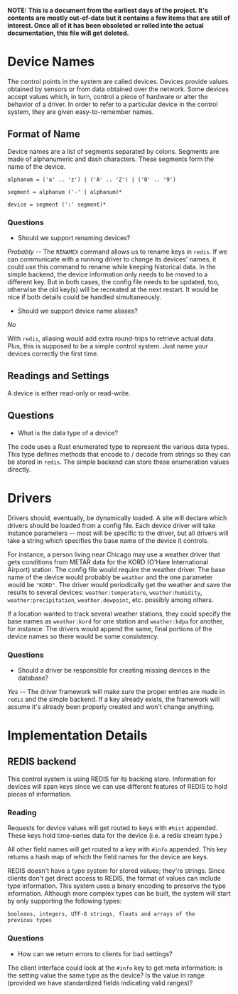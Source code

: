 **NOTE: This is a document from the earliest days of the project. It's
contents are mostly out-of-date but it contains a few items that are
still of interest. Once all of it has been obsoleted or rolled into
the actual documentation, this file will get deleted.**

# Device Names

The control points in the system are called devices. Devices provide
values obtained by sensors or from data obtained over the network.
Some devices accept values which, in turn, control a piece of hardware
or alter the behavior of a driver. In order to refer to a particular
device in the control system, they are given easy-to-remember names.

## Format of Name

Device names are a list of segments separated by colons. Segments are
made of alphanumeric and dash characters. These segments form the
name of the device.

    alphanum = ('a' .. 'z') | ('A' .. 'Z') | ('0' .. '9')

    segment = alphanum ('-' | alphanum)*

    device = segment (':' segment)*

### Questions

* Should we support renaming devices?

*Probably* -- The `RENAMEX` command allows us to rename keys in
`redis`. If we can communicate with a running driver to change its
devices' names, it could use this command to rename while keeping
historical data. In the simple backend, the device information only
needs to be moved to a different key. But in both cases, the config
file needs to be updated, too, otherwise the old key(s) will be
recreated at the next restart. It would be nice if both details could
be handled simultaneously.

* Should we support device name aliases?

*No*

With `redis`, aliasing would add extra round-trips to retrieve actual
data. Plus, this is supposed to be a simple control system. Just name
your devices correctly the first time.

## Readings and Settings

A device is either read-only or read-write.

## Questions

* What is the data type of a device?

The code uses a Rust enumerated type to represent the various data
types. This type defines methods that encode to / decode from strings
so they can be stored in `redis`. The simple backend can store these
enumeration values directly.

# Drivers

Drivers should, eventually, be dynamically loaded. A site will declare
which drivers should be loaded from a config file. Each device driver
will take instance parameters -- most will be specific to the driver,
but all drivers will take a string which specifies the base name of
the device it controls.

For instance, a person living near Chicago may use a weather driver
that gets conditions from METAR data for the KORD (O'Hare
International Airport) station. The config file would require the
weather driver. The base name of the device would probably be
`weather` and the one parameter would be `"KORD"`.  The driver would
periodically get the weather and save the results to several devices:
`weather:temperature`, `weather:humidity`, `weather:precipitation`,
`weather.dewpoint`, etc.  possibly among others.

If a location wanted to track several weather stations, they could
specify the base names as `weather:kord` for one station and
`weather:kdpa` for another, for instance. The drivers would append the
same, final portions of the device names so there would be some
consistency.

### Questions

* Should a driver be responsible for creating missing devices in the
  database?

*Yes* -- The driver framework will make sure the proper entries are
made in `redis` and the simple backend. If a key already exists, the
framework will assume it's already been properly created and won't
change anything.

# Implementation Details

## REDIS backend

This control system is using REDIS for its backing store. Information
for devices will span keys since we can use different features of
REDIS to hold pieces of information.

### Reading

Requests for device values will get routed to keys with `#hist`
appended. These keys hold time-series data for the device (i.e. a
redis stream type.)

All other field names will get routed to a key with `#info` appended.
This key returns a hash map of which the field names for the device
are keys.

REDIS doesn't have a type system for stored values; they're strings.
Since clients don't get direct access to REDIS, the format of values
can include type information. This system uses a binary encoding to
preserve the type information. Although more complex types can be
built, the system will start by only supporting the following types:

    booleans, integers, UTF-8 strings, floats and arrays of the
    previous types

### Questions

* How can we return errors to clients for bad settings?

The client interface could look at the `#info` key to get meta
information: is the setting value the same type as the device? Is the
value in range (provided we have standardized fields indicating valid
ranges)?
